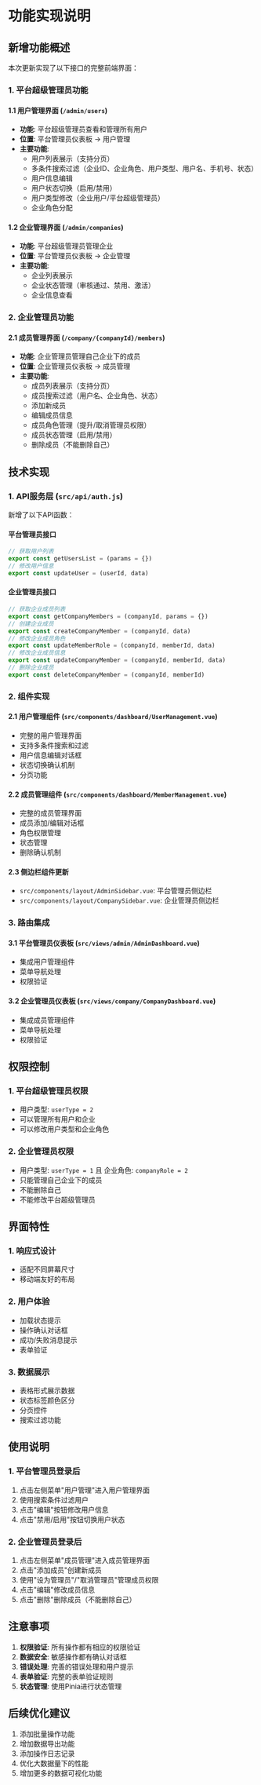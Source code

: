 # 功能实现说明

## 新增功能概述

本次更新实现了以下接口的完整前端界面：

### 1. 平台超级管理员功能

#### 1.1 用户管理界面 (`/admin/users`)
- **功能**: 平台超级管理员查看和管理所有用户
- **位置**: 平台管理员仪表板 → 用户管理
- **主要功能**:
  - 用户列表展示（支持分页）
  - 多条件搜索过滤（企业ID、企业角色、用户类型、用户名、手机号、状态）
  - 用户信息编辑
  - 用户状态切换（启用/禁用）
  - 用户类型修改（企业用户/平台超级管理员）
  - 企业角色分配

#### 1.2 企业管理界面 (`/admin/companies`)
- **功能**: 平台超级管理员管理企业
- **位置**: 平台管理员仪表板 → 企业管理
- **主要功能**:
  - 企业列表展示
  - 企业状态管理（审核通过、禁用、激活）
  - 企业信息查看

### 2. 企业管理员功能

#### 2.1 成员管理界面 (`/company/{companyId}/members`)
- **功能**: 企业管理员管理自己企业下的成员
- **位置**: 企业管理员仪表板 → 成员管理
- **主要功能**:
  - 成员列表展示（支持分页）
  - 成员搜索过滤（用户名、企业角色、状态）
  - 添加新成员
  - 编辑成员信息
  - 成员角色管理（提升/取消管理员权限）
  - 成员状态管理（启用/禁用）
  - 删除成员（不能删除自己）

## 技术实现

### 1. API服务层 (`src/api/auth.js`)
新增了以下API函数：

#### 平台管理员接口
```javascript
// 获取用户列表
export const getUsersList = (params = {})
// 修改用户信息
export const updateUser = (userId, data)
```

#### 企业管理员接口
```javascript
// 获取企业成员列表
export const getCompanyMembers = (companyId, params = {})
// 创建企业成员
export const createCompanyMember = (companyId, data)
// 修改企业成员角色
export const updateMemberRole = (companyId, memberId, data)
// 修改企业成员信息
export const updateCompanyMember = (companyId, memberId, data)
// 删除企业成员
export const deleteCompanyMember = (companyId, memberId)
```

### 2. 组件实现

#### 2.1 用户管理组件 (`src/components/dashboard/UserManagement.vue`)
- 完整的用户管理界面
- 支持多条件搜索和过滤
- 用户信息编辑对话框
- 状态切换确认机制
- 分页功能

#### 2.2 成员管理组件 (`src/components/dashboard/MemberManagement.vue`)
- 完整的成员管理界面
- 成员添加/编辑对话框
- 角色权限管理
- 状态管理
- 删除确认机制

#### 2.3 侧边栏组件更新
- `src/components/layout/AdminSidebar.vue`: 平台管理员侧边栏
- `src/components/layout/CompanySidebar.vue`: 企业管理员侧边栏

### 3. 路由集成

#### 3.1 平台管理员仪表板 (`src/views/admin/AdminDashboard.vue`)
- 集成用户管理组件
- 菜单导航处理
- 权限验证

#### 3.2 企业管理员仪表板 (`src/views/company/CompanyDashboard.vue`)
- 集成成员管理组件
- 菜单导航处理
- 权限验证

## 权限控制

### 1. 平台超级管理员权限
- 用户类型: `userType = 2`
- 可以管理所有用户和企业
- 可以修改用户类型和企业角色

### 2. 企业管理员权限
- 用户类型: `userType = 1` 且 企业角色: `companyRole = 2`
- 只能管理自己企业下的成员
- 不能删除自己
- 不能修改平台超级管理员

## 界面特性

### 1. 响应式设计
- 适配不同屏幕尺寸
- 移动端友好的布局

### 2. 用户体验
- 加载状态提示
- 操作确认对话框
- 成功/失败消息提示
- 表单验证

### 3. 数据展示
- 表格形式展示数据
- 状态标签颜色区分
- 分页控件
- 搜索过滤功能

## 使用说明

### 1. 平台管理员登录后
1. 点击左侧菜单"用户管理"进入用户管理界面
2. 使用搜索条件过滤用户
3. 点击"编辑"按钮修改用户信息
4. 点击"禁用/启用"按钮切换用户状态

### 2. 企业管理员登录后
1. 点击左侧菜单"成员管理"进入成员管理界面
2. 点击"添加成员"创建新成员
3. 使用"设为管理员"/"取消管理员"管理成员权限
4. 点击"编辑"修改成员信息
5. 点击"删除"删除成员（不能删除自己）

## 注意事项

1. **权限验证**: 所有操作都有相应的权限验证
2. **数据安全**: 敏感操作都有确认对话框
3. **错误处理**: 完善的错误处理和用户提示
4. **表单验证**: 完整的表单验证规则
5. **状态管理**: 使用Pinia进行状态管理

## 后续优化建议

1. 添加批量操作功能
2. 增加数据导出功能
3. 添加操作日志记录
4. 优化大数据量下的性能
5. 增加更多的数据可视化功能 
